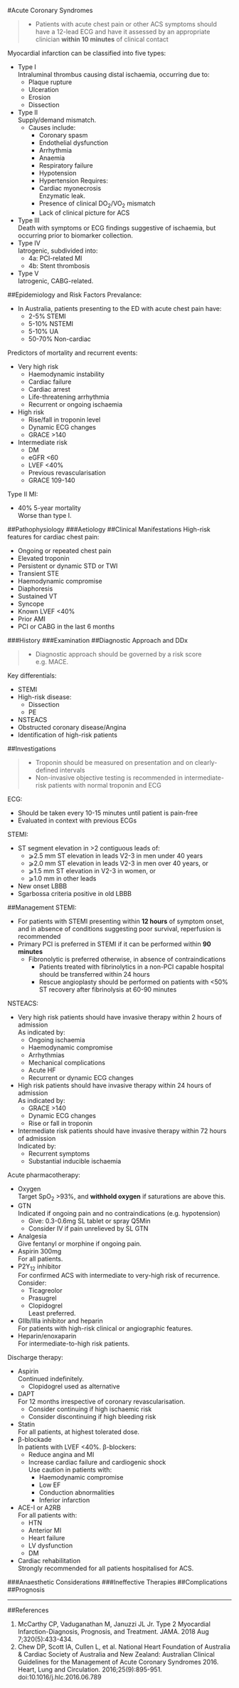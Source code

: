 #Acute Coronary Syndromes

> * Patients with acute chest pain or other ACS symptoms should have a 12-lead ECG and have it assessed by an appropriate clinician **within 10 minutes** of clinical contact




Myocardial infarction can be classified into five types:
* Type I  
Intraluminal thrombus causing distal ischaemia, occurring due to:
	* Plaque rupture
	* Ulceration
	* Erosion
	* Dissection
* Type II  
Supply/demand mismatch.
	* Causes include:
		* Coronary spasm
		* Endothelial dysfunction
		* Arrhythmia
		* Anaemia
		* Respiratory failure
		* Hypotension
		* Hypertension
	Requires:
		* Cardiac myonecrosis  
		Enzymatic leak.
		* Presence of clinical DO<sub>2</sub>/VO<sub>2</sub> mismatch
		* Lack of clinical picture for ACS
* Type III  
Death with symptoms or ECG findings suggestive of ischaemia, but occurring prior to biomarker collection.
* Type IV  
Iatrogenic, subdivided into:
	* 4a: PCI-related MI
	* 4b: Stent thrombosis
* Type V  
Iatrogenic, CABG-related.



##Epidemiology and Risk Factors
Prevalance:
* In Australia, patients presenting to the ED with acute chest pain have:
	* 2-5% STEMI
	* 5-10% NSTEMI
	* 5-10% UA
	* 50-70% Non-cardiac



Predictors of mortality and recurrent events:
* Very high risk
	* Haemodynamic instability
	* Cardiac failure
	* Cardiac arrest
	* Life-threatening arrhythmia
	* Recurrent or ongoing ischaemia
* High risk
	* Rise/fall in troponin level
	* Dynamic ECG changes
	* GRACE >140
* Intermediate risk
	* DM
	* eGFR <60
	* LVEF <40%
	* Previous revascularisation
	* GRACE 109-140



Type II MI:
* 40% 5-year mortality  
Worse than type I.

##Pathophysiology
###Aetiology
##Clinical Manifestations
High-risk features for cardiac chest pain:
* Ongoing or repeated chest pain
* Elevated troponin
* Persistent or dynamic STD or TWI
* Transient STE
* Haemodynamic compromise
* Diaphoresis
* Sustained VT
* Syncope
* Known LVEF <40%
* Prior AMI
* PCI or CABG in the last 6 months





###History
###Examination
##Diagnostic Approach and DDx
> * Diagnostic approach should be governed by a risk score  
e.g. MACE.

Key differentials:
* STEMI
* High-risk disease:
	* Dissection
	* PE
* NSTEACS
* Obstructed coronary disease/Angina
* Identification of high-risk patients 


##Investigations
> * Troponin should be measured on presentation and on clearly-defined intervals
> * Non-invasive objective testing is recommended in intermediate-risk patients with normal troponin and ECG


ECG:
* Should be taken every 10-15 minutes until patient is pain-free
* Evaluated in context with previous ECGs


STEMI:
* ST segment elevation in >2 contiguous leads of:
 	* ⩾2.5 mm ST elevation in leads V2-3 in men under 40 years
 	* ⩾2.0 mm ST elevation in leads V2-3 in men over 40 years, or
	* ⩾1.5 mm ST elevation in V2-3 in women, or
	* ⩾1.0 mm in other leads
* New onset LBBB
* Sgarbossa criteria positive in old LBBB




##Management
STEMI:
* For patients with STEMI presenting within **12 hours** of symptom onset, and in absence of conditions suggesting poor survival, reperfusion is recommended
* Primary PCI is preferred in STEMI if it can be performed within **90 minutes**
	* Fibronolytic is preferred otherwise, in absence of contraindications
		* Patients treated with fibrinolytics in a non-PCI capable hospital should be transferred within 24 hours
		* Rescue angioplasty should be performed on patients with <50% ST recovery after fibrinolysis at 60-90 minutes


NSTEACS:
* Very high risk patients should have invasive therapy within 2 hours of admission  
As indicated by:
	* Ongoing ischaemia
	* Haemodynamic compromise
	* Arrhythmias
	* Mechanical complications
	* Acute HF
	* Recurrent or dynamic ECG changes
* High risk patients should have invasive therapy within 24 hours of admission  
As indicated by:
	* GRACE >140
	* Dynamic ECG changes
	* Rise or fall in troponin
* Intermediate risk patients should have invasive therapy within 72 hours of admission  
Indicated by:
	* Recurrent symptoms
	* Substantial inducible ischaemia



Acute pharmacotherapy:
* Oxygen  
Target SpO<sub>2</sub> >93%, and **withhold oxygen** if saturations are above this.
* GTN  
Indicated if ongoing pain and no contraindications (e.g. hypotension)
	* Give: 0.3-0.6mg SL tablet or spray Q5Min
	* Consider IV if pain unrelieved by SL GTN
* Analgesia  
Give fentanyl or morphine if ongoing pain.
* Aspirin 300mg  
For all patients.
* P2Y<sub>12</sub> inhibitor  
For confirmed ACS with intermediate to very-high risk of recurrence. Consider:
	* Ticagreolor
	* Prasugrel
	* Clopidogrel  
	Least preferred.
* GIIb/IIIa inhibitor and heparin  
For patients with high-risk clinical or angiographic features.
* Heparin/enoxaparin  
For intermediate-to-high risk patients.


Discharge therapy:
* Aspirin  
Continued indefinitely.
	* Clopidogrel used as alternative
* DAPT  
For 12 months irrespective of coronary revascularisation.
	* Consider continuing if high ischaemic risk
	* Consider discontinuing if high bleeding risk
* Statin  
For all patients, at highest tolerated dose.
* β-blockade  
In patients with LVEF <40%. β-blockers:
	* Reduce angina and MI
	* Increase cardiac failure and cardiogenic shock  
	Use caution in patients with:
		* Haemodynamic compromise
		* Low EF
		* Conduction abnormalities
		* Inferior infarction
* ACE-I or A2RB  
For all patients with:
	* HTN
	* Anterior MI
	* Heart failure
	* LV dysfunction
	* DM
* Cardiac rehabilitation  
Strongly recommended for all patients hospitalised for ACS.



###Anaesthetic Considerations
###Ineffective Therapies
##Complications
##Prognosis

---
##References
1. McCarthy CP, Vaduganathan M, Januzzi JL Jr. Type 2 Myocardial Infarction-Diagnosis, Prognosis, and Treatment. JAMA. 2018 Aug 7;320(5):433-434.
1. Chew DP, Scott IA, Cullen L, et al. National Heart Foundation of Australia & Cardiac Society of Australia and New Zealand: Australian Clinical Guidelines for the Management of Acute Coronary Syndromes 2016. Heart, Lung and Circulation. 2016;25(9):895-951. doi:10.1016/j.hlc.2016.06.789
